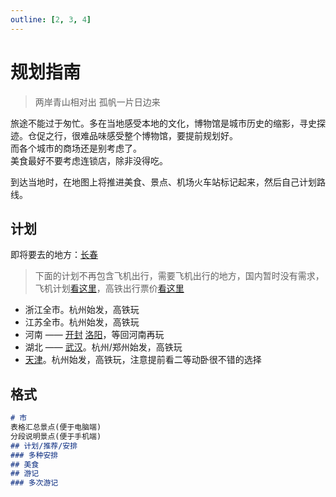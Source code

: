 ```yaml
---
outline: [2, 3, 4]
---
```


# 规划指南

> 两岸青山相对出 孤帆一片日边来

旅途不能过于匆忙。多在当地感受本地的文化，博物馆是城市历史的缩影，寻史探迹。仓促之行，很难品味感受整个博物馆，要提前规划好。  
而各个城市的商场还是别考虑了。  
美食最好不要考虑连锁店，除非没得吃。

到达当地时，在地图上将推进美食、景点、机场火车站标记起来，然后自己计划路线。

## 计划

即将要去的地方：[长春](./china/jilin/changchun)

> 下面的计划不再包含飞机出行，需要飞机出行的地方，国内暂时没有需求，飞机计划[看这里](./suixinfei)，高铁出行票价[看这里](./high-speed-rail-fare)

- 浙江全市。杭州始发，高铁玩
- 江苏全市。杭州始发，高铁玩
- 河南 —— [开封](./china/henan/kaifeng) [洛阳](./china/henan/luoyang)，等回河南再玩
- 湖北 —— [武汉](./china/hubei/wuhan)。杭州/郑州始发，高铁玩
- [天津](./china/tianjin)。杭州始发，高铁玩，注意提前看二等动卧很不错的选择

## 格式

```markdown [写法/市]
# 市
表格汇总景点(便于电脑端)  
分段说明景点(便于手机端)
## 计划/推荐/安排
### 多种安排
## 美食
## 游记
### 多次游记
```
